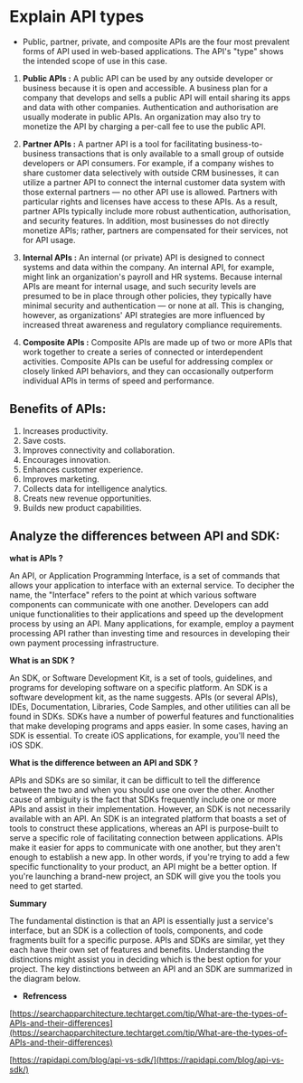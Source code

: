 # Explain API types
* Public, partner, private, and composite APIs are the four most prevalent forms of API used in web-based applications. The API's "type" shows the intended scope of use in this case.

1. **Public APIs :** A public API can be used by any outside developer or business because it is open and accessible. A business plan for a company that develops and sells a public API will entail sharing its apps and data with other companies.
Authentication and authorisation are usually moderate in public APIs. An organization may also try to monetize the API by charging a per-call fee to use the public API.

2. **Partner APIs :** A partner API is a tool for facilitating business-to-business transactions that is only available to a small group of outside developers or API consumers. For example, if a company wishes to share customer data selectively with outside CRM businesses, it can utilize a partner API to connect the internal customer data system with those external partners — no other API use is allowed.
Partners with particular rights and licenses have access to these APIs. As a result, partner APIs typically include more robust authentication, authorisation, and security features. In addition, most businesses do not directly monetize APIs; rather, partners are compensated for their services, not for API usage.

3. **Internal APIs :** An internal (or private) API is designed to connect systems and data within the company. An internal API, for example, might link an organization's payroll and HR systems.
Because internal APIs are meant for internal usage, and such security levels are presumed to be in place through other policies, they typically have minimal security and authentication — or none at all. This is changing, however, as organizations' API strategies are more influenced by increased threat awareness and regulatory compliance requirements.

4. **Composite APIs :** Composite APIs are made up of two or more APIs that work together to create a series of connected or interdependent activities. Composite APIs can be useful for addressing complex or closely linked API behaviors, and they can occasionally outperform individual APIs in terms of speed and performance.

## Benefits of APIs:

1. Increases productivity.
2. Save costs.
3. Improves connectivity and collaboration.
4. Encourages innovation.
5. Enhances customer experience.
6. Improves marketing.
7. Collects data for intelligence analytics.
8. Creats new revenue opportunities.
9. Builds new product capabilities.

## Analyze the differences between API and SDK:

**what is APIs ?** 

An API, or Application Programming Interface, is a set of commands that allows your application to interface with an external service. To decipher the name, the "Interface" refers to the point at which various software components can communicate with one another. Developers can add unique functionalities to their applications and speed up the development process by using an API.
Many applications, for example, employ a payment processing API rather than investing time and resources in developing their own payment processing infrastructure.

**What is an SDK ?**

An SDK, or Software Development Kit, is a set of tools, guidelines, and programs for developing software on a specific platform. An SDK is a software development kit, as the name suggests. APIs (or several APIs), IDEs, Documentation, Libraries, Code Samples, and other utilities can all be found in SDKs. SDKs have a number of powerful features and functionalities that make developing programs and apps easier.
In some cases, having an SDK is essential. To create iOS applications, for example, you'll need the iOS SDK.

**What is the difference between an API and SDK ?**

 APIs and SDKs are so similar, it can be difficult to tell the difference between the two and when you should use one over the other. Another cause of ambiguity is the fact that SDKs frequently include one or more APIs and assist in their implementation. However, an SDK is not necessarily available with an API.
 An SDK is an integrated platform that boasts a set of tools to construct these applications, whereas an API is purpose-built to serve a specific role of facilitating connection between applications. APIs make it easier for apps to communicate with one another, but they aren't enough to establish a new app. In other words, if you're trying to add a few specific functionality to your product, an API might be a better option. If you're launching a brand-new project, an SDK will give you the tools you need to get started.

**Summary**

The fundamental distinction is that an API is essentially just a service's interface, but an SDK is a collection of tools, components, and code fragments built for a specific purpose.
APIs and SDKs are similar, yet they each have their own set of features and benefits. Understanding the distinctions might assist you in deciding which is the best option for your project. The key distinctions between an API and an SDK are summarized in the diagram below.

- **Refrencess**

[https://searchapparchitecture.techtarget.com/tip/What-are-the-types-of-APIs-and-their-differences](https://searchapparchitecture.techtarget.com/tip/What-are-the-types-of-APIs-and-their-differences)

[https://rapidapi.com/blog/api-vs-sdk/](https://rapidapi.com/blog/api-vs-sdk/)
